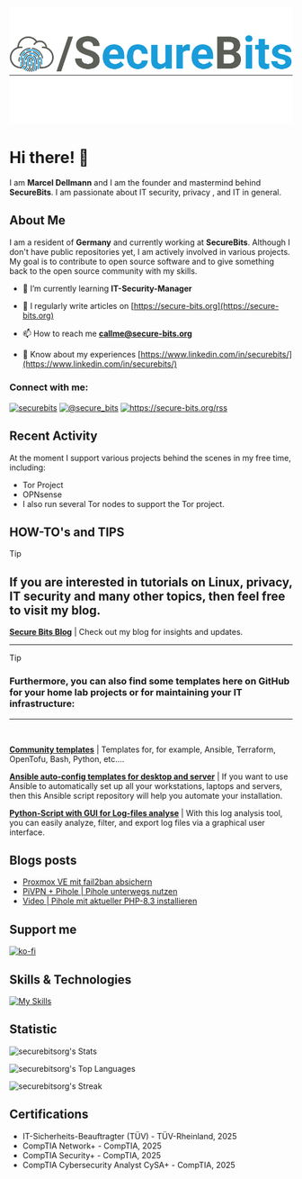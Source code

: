 ![logo](/assets/images/logo_klein.png)

# Hi there! 👋

I am **Marcel Dellmann** and I am the founder and mastermind behind **SecureBits**. 
I am passionate about IT security, privacy , and IT in general.

## About Me

I am a resident of **Germany** and currently working at **SecureBits**. Although I don't have public repositories yet, I am actively involved in various projects. My goal is to contribute to open source software and to give something back to the open source community with my skills.

- 🌱 I’m currently learning **IT-Security-Manager**

- 📝 I regularly write articles on [https://secure-bits.org](https://secure-bits.org)

- 📫 How to reach me **callme@secure-bits.org**

- 📄 Know about my experiences [https://www.linkedin.com/in/securebits/](https://www.linkedin.com/in/securebits/)


<h3 align="left">Connect with me:</h3>
<p align="left">
<a href="https://linkedin.com/in/securebits" target="blank"><img align="center" src="https://raw.githubusercontent.com/rahuldkjain/github-profile-readme-generator/master/src/images/icons/Social/linked-in-alt.svg" alt="securebits" height="30" width="40" /></a>
<a href="https://www.youtube.com/c/@secure_bits" target="blank"><img align="center" src="https://raw.githubusercontent.com/rahuldkjain/github-profile-readme-generator/master/src/images/icons/Social/youtube.svg" alt="@secure_bits" height="30" width="40" /></a>
<a href="/https://secure-bits.org/rss" target="blank"><img align="center" src="https://raw.githubusercontent.com/rahuldkjain/github-profile-readme-generator/master/src/images/icons/Social/rss.svg" alt="https://secure-bits.org/rss" height="30" width="40" /></a>
</p>


## Recent Activity

At the moment I support various projects behind the scenes in my free time, including: 
- Tor Project
- OPNsense
- I also run several Tor nodes to support the Tor project.

## HOW-TO's and TIPS
> [!TIP] 
> ## If you are interested in tutorials on Linux, privacy, IT security and many other topics, then feel free to visit my blog.
> 
> **[Secure Bits Blog](https://secure-bits.org)** | Check out my blog for insights and updates.
___
> [!TIP] 
> ### Furthermore, you can also find some templates here on GitHub for your home lab projects or for maintaining your IT infrastructure:</br>
___
</br>

**[Community templates](https://github.com/securebitsorg/community-templates)** | Templates for, for example, Ansible, Terraform, OpenTofu, Bash, Python, etc....</br>

**[Ansible auto-config templates for desktop and server](https://github.com/securebitsorg/ansible-desktop-server-auto-install-config)** | If you want to use Ansible to automatically set up all your workstations, laptops and servers, then this Ansible script repository will help you automate your installation.

**[Python-Script with GUI for Log-files analyse](https://github.com/securebitsorg/log-analyse)** | With this log analysis tool, you can easily analyze, filter, and export log files via a graphical user interface. 
  
## Blogs posts
<!-- BLOG-POST-LIST:START -->
- [Proxmox VE mit fail2ban absichern](https://secure-bits.org/posts/linux/proxmox-fail2ban/)
- [PiVPN + Pihole | Pihole unterwegs nutzen](https://secure-bits.org/posts/privacy/pihole/pihole-vpn/)
- [Video | Pihole mit aktueller PHP-8.3 installieren](https://secure-bits.org/posts/privacy/pihole/pihole-mit-der-aktuellsten-php-version/)
<!-- BLOG-POST-LIST:END -->

## Support me

[![ko-fi](https://ko-fi.com/img/githubbutton_sm.svg)](https://ko-fi.com/N4N75H01P)

## Skills & Technologies

[![My Skills](https://skillicons.dev/icons?i=linux,bash,php,windows,py,kali,redhat,debian,ubuntu,ansible,terraform&perline=11)](https://skillicons.dev)



## Statistic

![securebitsorg's Stats](https://github-readme-stats.vercel.app/api?username=securebitsorg&theme=highcontrast&show_icons=true&hide_border=false&count_private=true)

![securebitsorg's Top Languages](https://cgithub-readme-stats.vercel.app/api/top-langs/?username=securebitsorg&theme=highcontrast&show_icons=true&hide_border=false&)

![securebitsorg's Streak](https://github-readme-streak-stats.herokuapp.com/?user=securebitsorg&theme=highcontrast&hide_border=false)



## Certifications

- IT-Sicherheits-Beauftragter (TÜV) - TÜV-Rheinland, 2025
- CompTIA Network+ - CompTIA, 2025
- CompTIA Security+ - CompTIA, 2025
- CompTIA Cybersecurity Analyst CySA+ - CompTIA, 2025



[def]: https://github-readme-stats.vercel.app/api?username=securebitsorg&count_private=true

